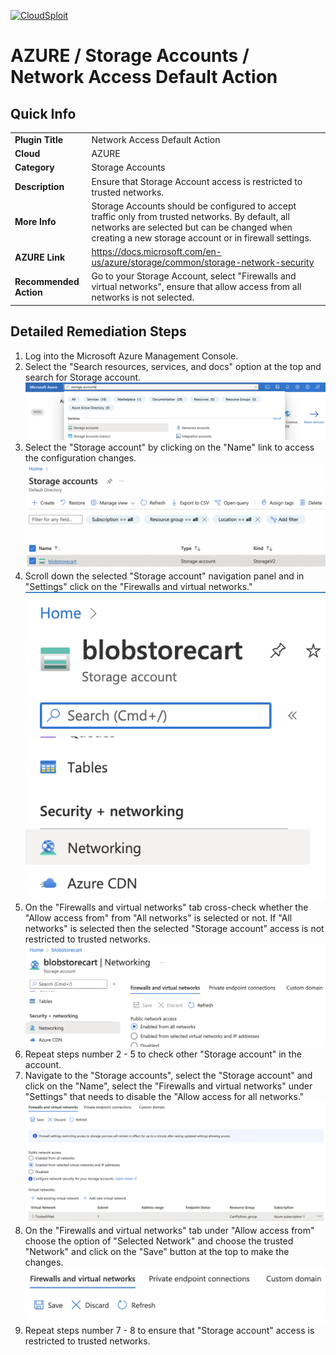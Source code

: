 [![CloudSploit](https://cloudsploit.com/img/logo-new-big-text-100.png "CloudSploit")](https://cloudsploit.com)

# AZURE / Storage Accounts / Network Access Default Action

## Quick Info

| | |
|-|-|
| **Plugin Title** | Network Access Default Action |
| **Cloud** | AZURE |
| **Category** | Storage Accounts |
| **Description** | Ensure that Storage Account access is restricted to trusted networks. |
| **More Info** | Storage Accounts should be configured to accept traffic only from trusted networks. By default, all networks are selected but can be changed when creating a new storage account or in firewall settings. |
| **AZURE Link** | https://docs.microsoft.com/en-us/azure/storage/common/storage-network-security |
| **Recommended Action** | Go to your Storage Account, select "Firewalls and virtual networks", ensure that allow access from all networks is not selected. |

## Detailed Remediation Steps
1. Log into the Microsoft Azure Management Console.
2. Select the "Search resources, services, and docs" option at the top and search for Storage account. </br> <img src="/resources/azure/storageaccounts/network-access-default-action/step2.png"/>
3. Select the "Storage account" by clicking on the "Name" link to access the configuration changes. </br> <img src="/resources/azure/storageaccounts/network-access-default-action/step3.png"/>
4. Scroll down the selected "Storage account" navigation panel and in "Settings" click on the "Firewalls and virtual networks."</br> <img src="/resources/azure/storageaccounts/network-access-default-action/step4.png"/>
5. On the "Firewalls and virtual networks" tab cross-check whether the "Allow access from" from "All networks" is selected or not. If "All networks" is selected then the selected "Storage account" access is not restricted to trusted networks. </br> <img src="/resources/azure/storageaccounts/network-access-default-action/step5.png"/>
6. Repeat steps number 2 - 5 to check other "Storage account" in the account. </br>
7. Navigate to the "Storage accounts", select the "Storage account" and click on the "Name", select the "Firewalls and virtual networks" under "Settings" that needs to disable  the "Allow access for all networks."</br> <img src="/resources/azure/storageaccounts/network-access-default-action/step7.png"/>
8. On the "Firewalls and virtual networks" tab under "Allow access from" choose the option of "Selected Network" and choose the trusted "Network" and click on the "Save" button at the top to make the changes. </br> <img src="/resources/azure/storageaccounts/network-access-default-action/step8.png"/>
9. Repeat steps number 7 - 8 to ensure that "Storage account" access is restricted to trusted networks.</br>

